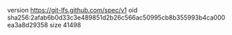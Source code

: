 version https://git-lfs.github.com/spec/v1
oid sha256:2afab6b0d33c3e489851d2b26c566ac50995cb8b355993b4ca000ea3a8d29358
size 41498

